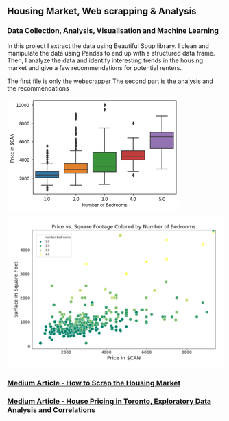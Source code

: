 ## Housing Market, Web scrapping & Analysis
### Data Collection, Analysis, Visualisation and Machine Learning

In this project I extract the data using Beautiful Soup library. I clean and manipulate the data using Pandas to end up with a structured data frame. Then, I analyze the data and identify interesting trends in the housing market and give a few recommendations for potential renters.

The first file is only the webscrapper 
The second part is the analysis and the recommendations

![bedroom](bedrooms.png "bedroom")

![Price vs Square](pricevssquare.png "Price vs Square Footage Colored by Number of Bedrooms")

### [Medium Article - How to Scrap the Housing Market](https://medium.com/datadriveninvestor/how-to-scrap-the-housing-market-9081a1610fea?source=friends_link&sk=922dee31b18d73dbc03b1ff17dbffba0) 
### [Medium Article - House Pricing in Toronto, Exploratory Data Analysis and Correlations](https://medium.com/datadriveninvestor/house-pricing-in-toronto-exploratory-data-analysis-and-correlations-45d2f11475f4?source=friends_link&sk=86f7cc2f3b0dc90b3b4aa5f152c82d6e) 
